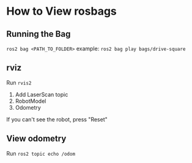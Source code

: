 # How to View rosbags

## Running the Bag

`ros2 bag <PATH_TO_FOLDER>`
example: `ros2 bag play bags/drive-square`

## rviz

Run `rvis2`

1. Add LaserScan topic
2. RobotModel
3. Odometry

If you can't see the robot, press "Reset"

## View odometry

Run `ros2 topic echo /odom` 

